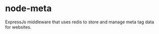 node-meta
=========

ExpressJs middleware that uses redis to store and manage meta tag data for websites.
